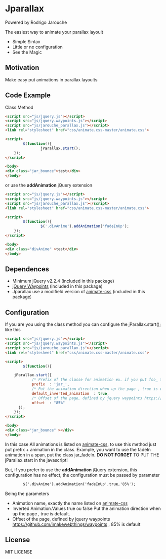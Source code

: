 # Jparallax
Powered by 
Rodrigo Jarouche

The easiest way to animate your parallax layoult

  - Simple Sintax
  - Little or no configuration
  - See the Magic

## Motivation
Make easy put animations in parallax layoults

## Code Example

Class Method
```html
<script src="js/jquery.js"></script>  
<script src="js/jquery.waypoints.js"></script>
<script src="js/jarouche_parallax.js"></script>
<link rel="stylesheet" href="css/animate.css-master/animate.css"> 

<script>
        $(function(){
                jParallax.start();
    });
</script>  

<body>
<div class="jar_bounce">test</div>
</body>
```

or use the **addAnimation** jQuery extension

```html
<script src="js/jquery.js"></script>  
<script src="js/jquery.waypoints.js"></script>
<script src="js/jarouche_parallax.js"></script>
<link rel="stylesheet" href="css/animate.css-master/animate.css"> 

<script>
        $(function(){
                $('.divAnime').addAnimation('fadeInUp');
    });
</script>  

<body>
<div class="divAnime" >test</div>
</body>
```


## Dependences

  - Minimum jQuery v2.2.4 (included in this package)
  - [jQuery Waypoints](https://github.com/imakewebthings/waypoints/) (included in this package) 
  - Jparallax use a modifield version of [animate-css](http://daneden.me/animate) (included in this package)

## Configuration
If you are you using the class method you can configure the  jParallax.start(); like this
```html
<script src="js/jquery.js"></script>  
<script src="js/jquery.waypoints.js"></script>
<script src="js/jarouche_parallax.js"></script>
<link rel="stylesheet" href="css/animate.css-master/animate.css"> 

<script>
        $(function(){

    jParallax.start({
            /* Prefix of the classe for animation ex. if you put foo_ the class to animate bounceIn is foo_, jar_ is default */
            prefix  : 'jar_',
            /* Put the animation direction when up the page , true is default*/
            default_inverted_animation  : true,
            /* Offset of the page, defined by jquery waypoints https://github.com/imakewebthings/waypoints , 85% is default*/
            offset  : "85%"
      });
    });
</script>  

<body>
<div class="jar_bounce" ></div>
</body>
```

In this case All animations is listed on [animate-css](http://daneden.me/animate), to use this method just put prefix + animation in the class. 
Example, you want to use the fadeIn animation in a span, put the class jar_fadeIn.
**DO NOT FORGET** TO PUT THE jParallax.start in the javascript!

But, if you prefer to use the **addAnimation** jQuery extension, this configuration has no effect, the configuration must be passed by parameter
```html
        $('.divAnime').addAnimation('fadeInUp',true,'85%');
```
Being the parameters
  - Animation name, exactly the name listed on [animate-css](http://daneden.me/animate) 
  - Inverted Animation.Values true ou false Put the animation direction when up the page , true is default. 
  - Offset of the page, defined by jquery waypoints https://github.com/imakewebthings/waypoints , 85% is default

## License
MIT LICENSE
